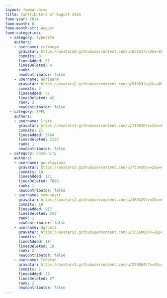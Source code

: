 ```yaml
---
layout: famearchive
title: Contributors of August 2014
fame-year: 2014
fame-month: 8
fame-month-str: August
fame-categories:
  - category: Typesafe
    authors:
    - username: retronym
      gravatar: https://avatars0.githubusercontent.com/u/65551?v=2&s=60
      commits: 3
      linesAdded: 57
      linesDeleted: 4
      rank: 1
      newContributor: false
    - username: adriaanm
      gravatar: https://avatars2.githubusercontent.com/u/91083?v=2&s=60
      commits: 2
      linesAdded: 57
      linesDeleted: 42
      rank: 2
      newContributor: false
  - category: EPFL
    authors:
    - username: lrytz
      gravatar: https://avatars3.githubusercontent.com/u/119636?v=2&s=60
      commits: 21
      linesAdded: 3764
      linesDeleted: 2122
      rank: 1
      newContributor: false
  - category: Community
    authors:
    - username: gourlaysama
      gravatar: https://avatars2.githubusercontent.com/u/733438?v=2&s=60
      commits: 10
      linesAdded: 171
      linesDeleted: 7680
      rank: 1
      newContributor: false
    - username: som-snytt
      gravatar: https://avatars2.githubusercontent.com/u/369425?v=2&s=60
      commits: 10
      linesAdded: 917
      linesDeleted: 543
      rank: 1
      newContributor: false
    - username: dgruntz
      gravatar: https://avatars3.githubusercontent.com/u/1516800?v=2&s=60
      commits: 1
      linesAdded: 18
      linesDeleted: 18
      rank: 2
      newContributor: false
    - username: Ichoran
      gravatar: https://avatars3.githubusercontent.com/u/2298644?v=2&s=60
      commits: 1
      linesAdded: 26
      linesDeleted: 27
      rank: 2
      newContributor: false
---
```

